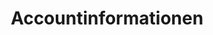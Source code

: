 ---
title: Accountinformationen
slug: customer
excerpt: Verwalten Sie Ihre persönlichen Informationen und Sicherheitseinstellungen
sections: Erste Schritte, Sicherheit
---
